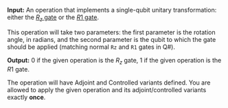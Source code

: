 **Input:** An operation that implements a single-qubit unitary transformation:
either the [$R_z$ gate](https://learn.microsoft.com/qsharp/api/qsharp-lang/microsoft.quantum.intrinsic/rz) or the [$R1$ gate](https://learn.microsoft.com/qsharp/api/qsharp-lang/microsoft.quantum.intrinsic/r1). 

This operation will take two parameters: the first parameter is the rotation angle, in radians, and the second parameter is the qubit to which the gate should be applied (matching normal `Rz` and `R1` gates in Q#).

**Output:**  0 if the given operation is the $R_z$ gate, 1 if the given operation is the $R1$ gate.

The operation will have Adjoint and Controlled variants defined.
You are allowed to apply the given operation and its adjoint/controlled variants exactly **once**.